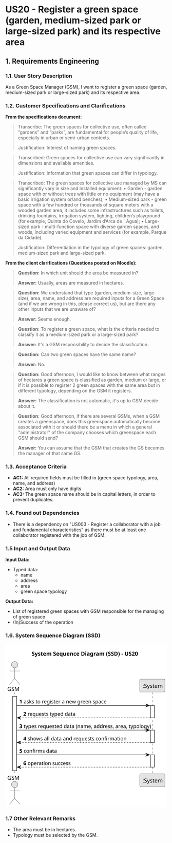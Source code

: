 # US20 - Register a green space (garden, medium-sized park or large-sized park) and its respective area


## 1. Requirements Engineering

### 1.1. User Story Description

As a Green Space Manager (GSM), I want to register a green space (garden, medium-sized park or large-sized park) and its respective area.

### 1.2. Customer Specifications and Clarifications 

**From the specifications document:**

>	Transcribe: The green spaces for collective use, often called ”gardens” and ”parks”, are fundamental for people’s quality of life, especially in urban or semi-urban contexts. 
>
> Justification: Interest of naming green spaces.

>	Transcribed: Green spaces for collective use can vary significantly in dimensions and available amenities.
>
> Justification: Information that green spaces can differ in typology.

>	Transcribed: The green spaces for collective use managed by MS can significantly vary in size and installed equipment:
• Garden - garden space with or without trees with little or no equipment (may have a basic irrigation system or/and benches);
• Medium-sized park - green space with a few hundred or thousands of square meters with a wooded garden area, it includes some infrastructures such as toilets, drinking fountains, irrigation system, lighting, children’s playground (for example, Quinta do Covelo, Jardim d’Arca de ´ Agua);
• Large-sized park - multi-function space with diverse garden spaces, and woods, including varied equipment and services (for example, Parque da Cidade).
>
> Justification: Differentiation in the typology of green spaces: garden, medium-sized park and large-sized park.

**From the client clarifications (Questions posted on Moodle):**

> **Question:** In which unit should the area be measured in?
>
> **Answer:**  Usually, areas are measured in hectares.

> **Question:** We understand that type (garden, medium-size, large-size), area, name, and address are required inputs for a Green Space (and if we are wrong in this, please correct us), but are there any other inputs that we are unaware of?
>
> **Answer:** Seems enough.

> **Question:** To register a green space, what is the criteria needed to classify it as a medium-sized park or a large-sized park?
>
> **Answer:** It's a GSM responsibility to decide the classification.

> **Question:** Can two green spaces have the same name?
>
> **Answer:** No.

> **Question:** Good afternoon, I would like to know between what ranges of hectares a green space is classified as garden, medium or large, or if it is possible to register 2 green spaces with the same area but in different typology, depending on the GSM it registers.
>
> **Answer:** The classification is not automatic, it's up to GSM decide about it.

> **Question:** Good afternoon, if there are several GSMs, when a GSM creates a greenspace, does this greenspace automatically become associated with it or should there be a menu in which a general "administrator" of the company chooses which greenspace each GSM should send?
>
> **Answer:** You can assume that the GSM that creates the GS becomes the manager of that same GS.
### 1.3. Acceptance Criteria

* **AC1:** All required fields must be filled in (green space typology, area, name, and address)
* **AC2:** Area must only have digits
* **AC3:** The green space name should be in capital letters, in order to prevent duplicates.



### 1.4. Found out Dependencies

* There is a dependency on "US003 - Register a collaborator with a job and fundamental characteristics" as there must be at least one collaborator registered with the job of GSM.

### 1.5 Input and Output Data

**Input Data:**

* Typed data:
    * name
    * address
    * area
    * green space typology


**Output Data:**

* List of registered green spaces with GSM responsible for the managing of green space
* (In)Success of the operation

### 1.6. System Sequence Diagram (SSD)


![System Sequence Diagram - Alternative One](svg/us20-system-sequence-diagram.svg)


### 1.7 Other Relevant Remarks

* The area must be in hectares.
* Typology must be selected by the GSM.